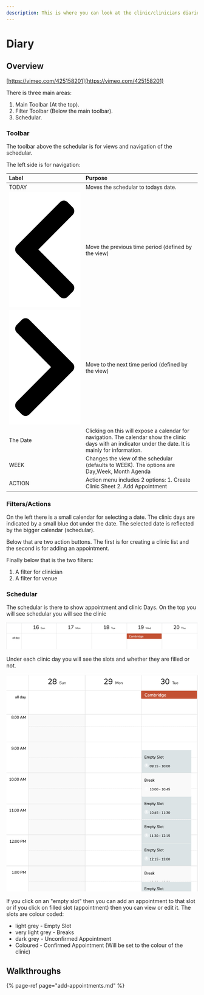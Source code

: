 ```yaml
---
description: This is where you can look at the clinic/clinicians diaries.
---
```


# Diary

## Overview

[https://vimeo.com/425158201](https://vimeo.com/425158201)

There is three main areas:

1. Main Toolbar \(At the top\).
2. Filter Toolbar \(Below the main toolbar\).
3. Schedular.

### Toolbar

The toolbar above the schedular is for views and navigation of the schedular. 

The left side is for navigation:

| Label | Purpose |
| :--- | :--- |
| TODAY | Moves the schedular to todays date. |
| ![](../../.gitbook/assets/chevron-left.svg)  | Move the previous time period \(defined by the view\) |
| ![](../../.gitbook/assets/chevron-right.svg)  | Move to the next time period \(defined by the view\) |
| The Date | Clicking on this will expose a calendar for navigation. The calendar show the clinic days with an indicator under the date. It is mainly for information. |
| WEEK | Changes the view of the schedular \(defaults to WEEK\). The options are Day,Week, Month Agenda |
| ACTION | Action menu includes 2 options:  1. Create Clinic Sheet 2. Add Appointment |

### Filters/Actions

On the left there is a small calendar for selecting a date. The clinic days are indicated by a small blue dot under the date. The selected date is reflected by the bigger calendar \(schedular\).

Below that are two action buttons. The first is for creating a clinic list and the second is for adding an appointment.

Finally below that is the two filters:

1. A filter for clinician
2. A filter for venue

### Schedular

The schedular is there to show appointment and clinic Days. On the top you will see schedular you will see the clinic 

![](../../.gitbook/assets/screenshot-2020-03-09-at-12.08.01.png)

Under each clinic day you will see the slots and whether they are filled or not.

![](../../.gitbook/assets/screenshot-2020-05-27-at-16.28.35.png)

If you click on an "empty slot" then you can add an appointment to that slot or if you click on filled slot \(appointment\) then you can view or edit it. The slots are colour coded:

* light grey - Empty Slot
* very light grey - Breaks
* dark grey - Unconfirmed Appointment
* Coloured - Confirmed Appointment \(Will be set to the colour of the clinic\)

## Walkthroughs

{% page-ref page="add-appointments.md" %}

